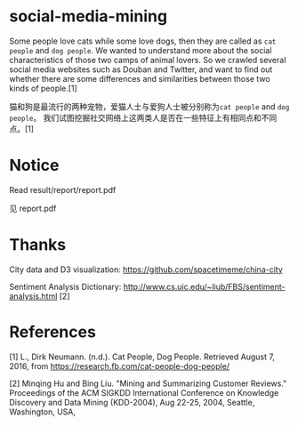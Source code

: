 # social-media-mining

Some people love cats while some love dogs, then they are called as `cat people` and `dog people`. We wanted to understand more about the social characteristics of those two camps of animal lovers. So we crawled several social media websites such as Douban and Twitter, and want to find out whether there are some differences and similarities between those two kinds of people.[1]

猫和狗是最流行的两种宠物，爱猫人士与爱狗人士被分别称为`cat people` and `dog people`。 我们试图挖掘社交网络上这两类人是否在一些特征上有相同点和不同点。[1]

# Notice

Read result/report/report.pdf

见 report.pdf

# Thanks

City data and D3 visualization: https://github.com/spacetimeme/china-city

Sentiment Analysis Dictionary: http://www.cs.uic.edu/~liub/FBS/sentiment-analysis.html [2]

# References

[1] L., Dirk Neumann. (n.d.). Cat People, Dog People. Retrieved August 7, 2016, from https://research.fb.com/cat-people-dog-people/

[2] Minqing Hu and Bing Liu. "Mining and Summarizing Customer Reviews." Proceedings of the ACM SIGKDD International Conference on Knowledge Discovery and Data Mining (KDD-2004), Aug 22-25, 2004, Seattle, Washington, USA,